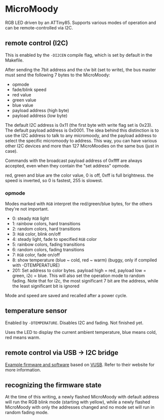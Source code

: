 # MicroMoody

RGB LED driven by an ATTiny85. Supports various modes of operation and can be
remote-controlled via I2C.

## remote control (I2C)

This is enabled by the `-DI2CEN` compile flag, which is set by default in the
Makefile.

After sending the 7bit address and the r/w bit (set to write),
the bus master must send the following 7 bytes to the MicroMoody:

* opmode
* fade/blink speed
* red value
* green value
* blue value
* payload address (high byte)
* payload address (low byte)

The default I2C address is 0x11 (the first byte with write flag set is 0x23).
The default payload address is 0x0001. The idea behind this distinction is
to use the I2C address to talk to any micromoody, and the payload address to
select the specific micromoody to address. This way, you can have various
other I2C devices and more than 127 MicroMoodies on the same bus
(just in case).

Commands with the broadcast payload address of 0xffff are always accepted, even
when they contain the "set address" opmode.

red, green and blue are the color value, 0 is off, 0xff is full brightness.
the speed is inverted, so 0 is fastest, 255 is slowest.

### opmode

Modes marked with `RGB` interpret the red/green/blue bytes, for the others
they're not important.

*   0: steady `RGB` light
*   1: rainbow colors, hard transitions
*   2: random colors, hard transitions
*   3: `RGB` color, blink on/off
*   4: steady light, fade to specified `RGB` color
*   5: rainbow colors, fading transitions
*   6: random colors, fading transitions
*   7: `RGB` color, fade on/off
*   8: show temperature (blue ~ cold, red ~ warm)
       (buggy, only if compiled with -DTEMPERATURE)
* 201: Set address to color bytes. payload high = red, payload low = green,
       i2c = blue. This will also set the operation mode to random fading.
       Note that for i2c, the most significant 7 bit are the address, while
       the least significant bit is ignored

Mode and speed are saved and recalled after a power cycle.

## temperature sensor

Enabled by `-DTEMPERATURE`. Disables I2C and fading. Not finished yet.

Uses the LED to display the current ambient temperature, blue means cold,
red means warm.

## remote control via USB -> I2C bridge

[Example firmware and
software](http://lib.finalrewind.org/a/PowerSwitch.2012-12-08.i2c.tar.bz2)
based on [VUSB](http://vusb.wikidot.com/hardware). Refer to their website
for more information.

## recognizing the firmware state

At the time of this writing, a newly flashed MicroMoody with default address
will run the RGB blink mode (starting with yellow), while a newly flashed
MicroMoody with only the addresses changed and no mode set will run in
random fading mode.
